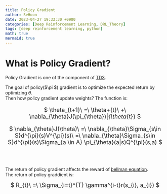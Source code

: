 ```yaml
---
title: Policy Gradient
author: SeHoon
date: 2023-04-27 19:33:30 +0900
categories: [Deep Reinforcement Learning, DRL_Theory]
tags: [deep reinforcement learning, python]
math: true
mermaid: true
---
```


# What is Policy Gradient?

Policy Gradient is one of the component of [TD3](https://csh970605.github.io/posts/TD3/).<br>

The goal of policy($\pi $) gradient is to optimize the expected return by optimizing $\theta$.<br>
Then how policy gradient update weights? The function is:

<center>
<font size=4>

$ \theta_{t+1}\ =\ \theta+{t}\ +\ \nabla_{\theta}J(\pi_{\theta})|_{\theta_{t}} $
<br>

$ \nabla_{\theta}J(\theta)\ =\ \nabla_{\theta}\Sigma_{s\in S}d^{\pi}(s)V^{\pi}(s)\ =\ \nabla_{\theta}\Sigma_{s\in S}d^{\pi}(s)\Sigma_{a \in A} \pi_{\theta}(a|s)Q^{\pi}(s,a) $

</font>
</center>
<br><br>

The return of policy gradient affects the reward of [bellman equation](https://csh970605.github.io/posts/Bellman_Equation/).<br>
The return of policy graddient is:

<center>
<font size=4>

$ R_{t}\ =\ \Sigma_{i=t}^{T} \gamma^{i-t}r(s_{i}, a_{i}) $
</font>
</center>
<br><br>

